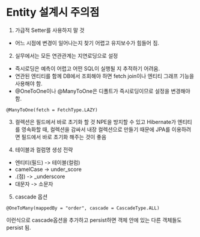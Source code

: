 # Entity 설계시 주의점

1. 가급적 Setter를 사용하지 말 것
* 어느 시점에 변경이 일어나는지 찾기 어렵고 유지보수가 힘들어 짐.

2. 실무에서는 모든 연관관계는 지연로딩으로 설정
* 즉시로딩은 예측이 어렵고 어떤 SQL이 실행될 지 추적하기 어려움.
* 연관된 엔티티를 함께 DB에서 조회해야 하면 fetch join이나 엔티티 그래프 기능을 사용해야 함.
* @OneToOne이나 @ManyToOne은 디폴트가 즉시로딩이므로 설정을 변경해야 함.
```
@ManyToOne(fetch = FetchType.LAZY)
```

3. 컬렉션은 필드에서 바로 초기화 할 것
NPE을 방지할 수 있고 Hibernate가 엔티티를 영속화할 때, 컬렉션을 감싸서 내장 컬렉션으로 만들기 때문에 JPA를 이용하려면 필드에서 바로 초기화 해주는 것이 좋음

4. 테이블과 컬럼명 생성 전략
* 엔티티(필드) -> 테이블(컬럼)
* camelCase -> under_score
* .(점) -> _underscore
* 대문자 -> 소문자

5. cascade 옵션
```
@OneToMany(mappedBy = "order", cascade = CascadeType.ALL)
```
이런식으로 cascade옵션을 추가하고 persist하면 객체 안에 있는 다른 객체들도 persist 됨. 
